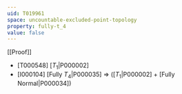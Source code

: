 ```yaml
---
uid: T019961
space: uncountable-excluded-point-topology
property: fully-t_4
value: false
---
```

[[Proof]]

* [T000548] [$T_1$|P000002]
* [I000104] [Fully $T_4$|P000035] => ([$T_1$|P000002] + [Fully Normal|P000034])

